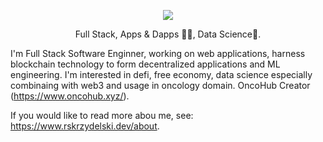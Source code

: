 <p align="center">
  <img src="https://user-images.githubusercontent.com/34304253/197192811-8ba84476-51ef-4fd9-b2ff-fb4f1f95d43e.png">
</p>

<p align="center">Full Stack, Apps & Dapps 👨‍💻, Data Science🧬.</p>

I'm Full Stack Software Enginner, working on web applications, harness blockchain technology to form decentralized applications and ML engineering. I'm interested in defi, free economy, data science especially combinaing with web3 and usage in oncology domain. OncoHub Creator (https://www.oncohub.xyz/).

If you would like to read more abou me, see: https://www.rskrzydelski.dev/about.
